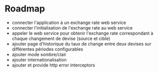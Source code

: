 # Roadmap
- connecter l'application à un exchange rate web service
- connecter l'initialisation de l'exchange rate au web service
- appeler le web service pour obtenir l'exchange rate correspondant à chaque changement de devise (source et cible)
- ajouter page d'historique du taux de change entre deux devises sur différentes périodes configurables
- ajouter mode sombre/clair
- ajouter internationalisation
- ajouter et provide http error interceptors
